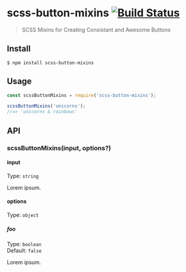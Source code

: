 # scss-button-mixins [![Build Status](https://travis-ci.com/mattdanielbrown/scss-button-mixins.svg?branch=master)](https://travis-ci.com/mattdanielbrown/scss-button-mixins)

> SCSS Mixins for Creating Consistant and Awesome Buttons


## Install

```
$ npm install scss-button-mixins
```


## Usage

```js
const scssButtonMixins = require('scss-button-mixins');

scssButtonMixins('unicorns');
//=> 'unicorns & rainbows'
```


## API

### scssButtonMixins(input, options?)

#### input

Type: `string`

Lorem ipsum.

#### options

Type: `object`

##### foo

Type: `boolean`\
Default: `false`

Lorem ipsum.
